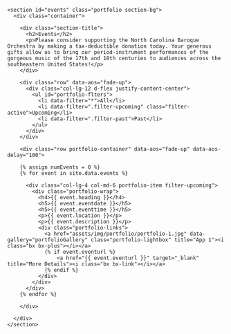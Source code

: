 
    <section id="events" class="portfolio section-bg">
      <div class="container">

        <div class="section-title">
          <h2>Events</h2>
          <p>Please consider supporting the North Carolina Baroque Orchestra by making a tax-deductible donation today. Your generous gifts allow us to bring our period-instrument performances of the gorgeous music of the 17th and 18th centuries to audiences across the southeastern United States!</p>
        </div>

        <div class="row" data-aos="fade-up">
          <div class="col-lg-12 d-flex justify-content-center">
            <ul id="portfolio-flters">
              <li data-filter="*">All</li>
              <li data-filter=".filter-upcoming" class="filter-active">Upcoming</li>
              <li data-filter=".filter-past">Past</li>
            </ul>
          </div>
        </div>

        <div class="row portfolio-container" data-aos="fade-up" data-aos-delay="100">

        {% assign numEvents = 0 %}
        {% for event in site.data.events %}

          <div class="col-lg-4 col-md-6 portfolio-item filter-upcoming">
            <div class="portfolio-wrap">
              <h4>{{ event.heading }}</h4>
              <h5>{{ event.eventdate }}</h5>
              <h5>{{ event.eventtime }}</h5>
              <p>{{ event.location }}</p>
              <p>{{ event.description }}</p>
              <div class="portfolio-links">
                <a href="assets/img/portfolio/portfolio-1.jpg" data-gallery="portfolioGallery" class="portfolio-lightbox" title="App 1"><i class="bx bx-plus"></i></a>
                {% if event.eventurl %}
                    <a href="{{ event.eventurl }}" target="_blank" title="More Details"><i class="bx bx-link"></i></a>
                {% endif %}
              </div>
            </div>
          </div>
        {% endfor %}

        </div>

      </div>
    </section>